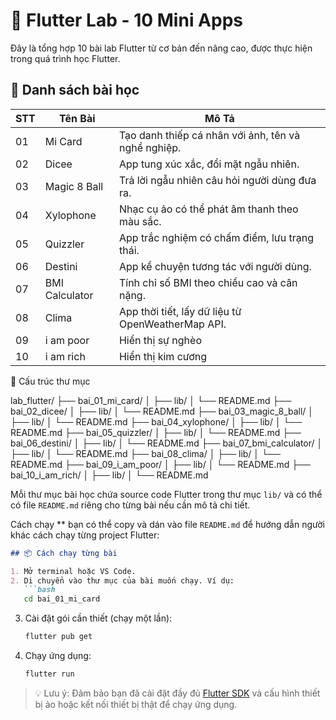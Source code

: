 # 🚀 Flutter Lab - 10 Mini Apps

Đây là tổng hợp 10 bài lab Flutter từ cơ bản đến nâng cao, được thực hiện trong quá trình học Flutter.

## 🧠 Danh sách bài học

| STT | Tên Bài        | Mô Tả                                               |
| --- | -------------- | --------------------------------------------------- |
| 01  | Mi Card        | Tạo danh thiếp cá nhân với ảnh, tên và nghề nghiệp. |
| 02  | Dicee          | App tung xúc xắc, đổi mặt ngẫu nhiên.               |
| 03  | Magic 8 Ball   | Trả lời ngẫu nhiên câu hỏi người dùng đưa ra.       |
| 04  | Xylophone      | Nhạc cụ ảo có thể phát âm thanh theo màu sắc.       |
| 05  | Quizzler       | App trắc nghiệm có chấm điểm, lưu trạng thái.       |
| 06  | Destini        | App kể chuyện tương tác với người dùng.             |
| 07  | BMI Calculator | Tính chỉ số BMI theo chiều cao và cân nặng.         |
| 08  | Clima          | App thời tiết, lấy dữ liệu từ OpenWeatherMap API.   |
| 09  | i am poor      | Hiển thị sự nghèo                                   |
| 10  | i am rich      | Hiển thị kim cương                                  |

 📁 Cấu trúc thư mục

lab_flutter/
├── bai_01_mi_card/
│   ├── lib/
│   └── README.md
├── bai_02_dicee/
│   ├── lib/
│   └── README.md
├── bai_03_magic_8_ball/
│   ├── lib/
│   └── README.md
├── bai_04_xylophone/
│   ├── lib/
│   └── README.md
├── bai_05_quizzler/
│   ├── lib/
│   └── README.md
├── bai_06_destini/
│   ├── lib/
│   └── README.md
├── bai_07_bmi_calculator/
│   ├── lib/
│   └── README.md
├── bai_08_clima/
│   ├── lib/
│   └── README.md
├── bai_09_i_am_poor/
│   ├── lib/
│   └── README.md
├── bai_10_i_am_rich/
│   ├── lib/
│   └── README.md


Mỗi thư mục bài học chứa source code Flutter trong thư mục `lib/` và có thể có file `README.md` riêng cho từng bài nếu cần mô tả chi tiết.

 Cách chạy
 ** bạn có thể copy và dán vào file `README.md` để hướng dẫn người khác cách chạy từng project Flutter:

```markdown
## 📦 Cách chạy từng bài

1. Mở terminal hoặc VS Code.
2. Di chuyển vào thư mục của bài muốn chạy. Ví dụ:
   ```bash
   cd bai_01_mi_card
   ```
3. Cài đặt gói cần thiết (chạy một lần):
   ```bash
   flutter pub get
   ```
4. Chạy ứng dụng:
   ```bash
   flutter run
   ```

> 💡 Lưu ý: Đảm bảo bạn đã cài đặt đầy đủ [Flutter SDK](https://docs.flutter.dev/get-started/install) và cấu hình thiết bị ảo hoặc kết nối thiết bị thật để chạy ứng dụng.
```


